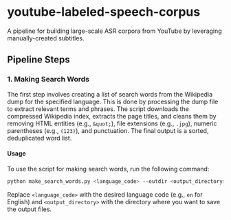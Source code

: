 # youtube-labeled-speech-corpus
A pipeline for building large-scale ASR corpora from YouTube by leveraging manually-created subtitles.

## Pipeline Steps

### 1. Making Search Words

The first step involves creating a list of search words from the Wikipedia dump for the specified language. This is done by processing the dump file to extract relevant terms and phrases. The script downloads the compressed Wikipedia index, extracts the page titles, and cleans them by removing HTML entities (e.g., `&quot;`), file extensions (e.g., `.jpg`), numeric parentheses (e.g., `(123)`), and punctuation. The final output is a sorted, deduplicated word list.

#### Usage

To use the script for making search words, run the following command:

```bash
python make_search_words.py <language_code> --outdir <output_directory>
```

Replace `<language_code>` with the desired language code (e.g., `en` for English) and `<output_directory>` with the directory where you want to save the output files.
